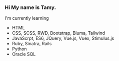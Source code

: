 ### Hi My name is Tamy.

I'm currently learning

- HTML
- CSS, SCSS, RWD, Bootstrap, Bluma, Tailwind
- JavaScrpt, ES6, JQuery, Vue.js, Vuex, Stimulus.js
- Ruby, Sinatra, Rails
- Python
- Oracle SQL

<!--
**TamyTsai/TamyTsai** is a ✨ _special_ ✨ repository because its `README.md` (this file) appears on your GitHub profile.

Here are some ideas to get you started:

- 🔭 I’m currently working on ...
- 🌱 I’m currently learning ...
- 👯 I’m looking to collaborate on ...
- 🤔 I’m looking for help with ...
- 💬 Ask me about ...
- 📫 How to reach me: ...
- 😄 Pronouns: ...
- ⚡ Fun fact: ...
-->
